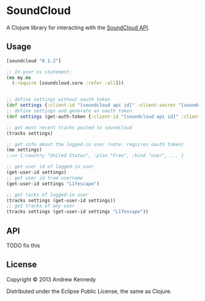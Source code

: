 # SoundCloud

A Clojure library for interacting with the [SoundCloud API](http://developers.soundcloud.com/docs/api/reference).


## Usage

```clojure
[soundcloud "0.1.2"]

;; In your ns statement:
(ns my.ns
  (:require [soundcloud.core :refer :all]))


;; define settings without oauth token
(def settings {:client-id "[soundcloud api id]" :client-secret "[soundcloud api secret]"})
;; define settings and generate an oauth token
(def settings (get-auth-token {:client-id "[soundcloud api id]" :client-secret "[soundcloud api secret]" :username "[soundcloud username]" :password "[soundcloud password]"}))

;; get most recent tracks posted to soundcloud
(tracks settings)

;; get info about the logged-in user (note: requires oauth token)
(me settings)
;;=> {:country "United States", :plan "Free", :kind "user", ... }

;; get user id of logged-in user
(get-user-id settings)
;; get user id from username
(get-user-id settings "L1fescape")

;; get tacks of logged-in user
(tracks settings (get-user-id settings))
;; get tracks of any user
(tracks settings (get-user-id settings "L1fescape"))
```

## API

TODO fix this

## License

Copyright © 2013 Andrew Kennedy

Distributed under the Eclipse Public License, the same as Clojure.
